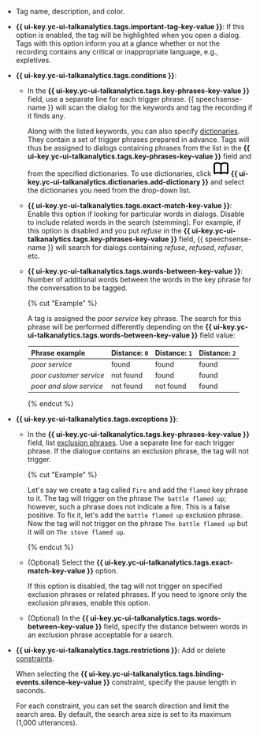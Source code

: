 * Tag name, description, and color.

* **{{ ui-key.yc-ui-talkanalytics.tags.important-tag-key-value }}**: If this option is enabled, the tag will be highlighted when you open a dialog. Tags with this option inform you at a glance whether or not the recording contains any critical or inappropriate language, e.g., expletives.

* **{{ ui-key.yc-ui-talkanalytics.tags.conditions }}**:

   * In the **{{ ui-key.yc-ui-talkanalytics.tags.key-phrases-key-value }}** field, use a separate line for each trigger phrase. {{ speechsense-name }} will scan the dialog for the keywords and tag the recording if it finds any.

      Along with the listed keywords, you can also specify [dictionaries](../../../speechsense/concepts/dictionaries.md). They contain a set of trigger phrases prepared in advance. Tags will thus be assigned to dialogs containing phrases from the list in the **{{ ui-key.yc-ui-talkanalytics.tags.key-phrases-key-value }}** field and from the specified dictionaries. To use dictionaries, click ![icon](../../../_assets/console-icons/book-open.svg) **{{ ui-key.yc-ui-talkanalytics.dictionaries.add-dictionary }}** and select the dictionaries you need from the drop-down list.

   * **{{ ui-key.yc-ui-talkanalytics.tags.exact-match-key-value }}**: Enable this option if looking for particular words in dialogs. Disable to include related words in the search (stemming). For example, if this option is disabled and you put _refuse_ in the **{{ ui-key.yc-ui-talkanalytics.tags.key-phrases-key-value }}** field, {{ speechsense-name }} will search for dialogs containing _refuse_, _refused_, _refuser_, etc.

   * **{{ ui-key.yc-ui-talkanalytics.tags.words-between-key-value }}**: Number of additional words between the words in the key phrase for the conversation to be tagged.

      {% cut "Example" %}

      A tag is assigned the _poor service_ key phrase. The search for this phrase will be performed differently depending on the **{{ ui-key.yc-ui-talkanalytics.tags.words-between-key-value }}** field value:

      | Phrase example | Distance: `0` | Distance: `1` | Distance: `2` |
      | ----------- | ----------- | ----------- | ----------- |
      | _poor service_ | found | found | found |
      | _poor customer service_ | not found | found | found |
      | _poor and slow service_ | not found | not found | found |

      {% endcut %}

* **{{ ui-key.yc-ui-talkanalytics.tags.exceptions }}**:

   * In the **{{ ui-key.yc-ui-talkanalytics.tags.key-phrases-key-value }}** field, list [exclusion phrases](../../../speechsense/concepts/tags.md#exclusion-phrases). Use a separate line for each trigger phrase. If the dialogue contains an exclusion phrase, the tag will not trigger.

      {% cut "Example" %}

      Let's say we create a tag called `Fire` and add the `flamed` key phrase to it.
      The tag will trigger on the phrase `The battle flamed up`; however, such a phrase does not indicate a fire. This is a false positive. To fix it, let's add the `battle flamed up` exclusion phrase.
      Now the tag will not trigger on the phrase `The battle flamed up` but it will on `The stove flamed up`.

      {% endcut %}


   * (Optional) Select the **{{ ui-key.yc-ui-talkanalytics.tags.exact-match-key-value }}** option.

      If this option is disabled, the tag will not trigger on specified exclusion phrases or related phrases. If you need to ignore only the exclusion phrases, enable this option.

   * (Optional) In the **{{ ui-key.yc-ui-talkanalytics.tags.words-between-key-value }}** field, specify the distance between words in an exclusion phrase acceptable for a search.

* **{{ ui-key.yc-ui-talkanalytics.tags.restrictions }}**: Add or delete [constraints](../../../speechsense/concepts/tags.md#tag-limitations).

   When selecting the **{{ ui-key.yc-ui-talkanalytics.tags.binding-events.silence-key-value }}** constraint, specify the pause length in seconds.

   For each constraint, you can set the search direction and limit the search area. By default, the search area size is set to its maximum (1,000 utterances).
